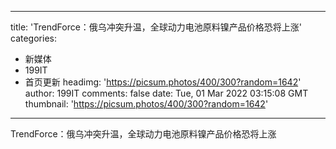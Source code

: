 
---
title: 'TrendForce：俄乌冲突升温，全球动力电池原料镍产品价格恐将上涨'
categories: 
 - 新媒体
 - 199IT
 - 首页更新
headimg: 'https://picsum.photos/400/300?random=1642'
author: 199IT
comments: false
date: Tue, 01 Mar 2022 03:15:08 GMT
thumbnail: 'https://picsum.photos/400/300?random=1642'
---

<div>   
TrendForce：俄乌冲突升温，全球动力电池原料镍产品价格恐将上涨  
</div>
            